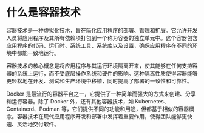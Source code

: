 # 什么是容器技术 

容器技术是一种虚拟化技术，旨在简化应用程序的部署、管理和扩展。它允许开发人员将应用程序及其所有依赖项打包到一个称为容器的独立单元中。这个容器包含应用程序的代码、运行时、系统工具、系统库以及设置，确保应用程序在不同的环境中都能一致地运行。

容器技术的核心概念是将应用程序与其运行环境隔离开来，使其能够在任何支持容器的系统上运行，而不受底层操作系统和硬件的影响。这种隔离性质使得容器能够更轻松地在开发、测试和生产环境中移植，同时提高了部署的一致性和可靠性。

Docker 是最流行的容器平台之一，它提供了一种简单而强大的方式来创建、分享和运行容器。除了 Docker 外，还有其他容器技术，如 Kubernetes、Containerd、Podman 等，它们提供不同的功能和用途，但都基于相似的容器概念。容器技术在现代应用程序开发和部署中发挥着重要作用，使得团队能够更快速、灵活地交付软件。